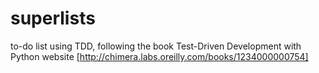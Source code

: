 superlists
==========

to-do list using TDD, following the book Test-Driven Development with Python
website [http://chimera.labs.oreilly.com/books/1234000000754]
